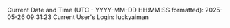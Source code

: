 Current Date and Time (UTC - YYYY-MM-DD HH:MM:SS formatted): 2025-05-26 09:31:23
Current User's Login: luckyaiman
